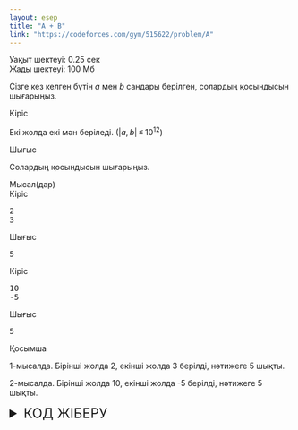 ```yaml
---
layout: esep
title: "A + B"
link: "https://codeforces.com/gym/515622/problem/A"
---
```

<div class="problem-statement">
  <div class="header">
    <div class="time-limit">Уақыт шектеуі: 0.25 сек</div>
    <div class="memory-limit">Жады шектеуі: 100 Мб</div>
  </div>
  <div>
    <p>Сізге кез келген бүтін <span class="tex-span"><i>a</i></span> мен <span class="tex-span"><i>b</i></span> сандары берілген, солардың қосындысын шығарыңыз.</p>
  </div>
  <div class="input-specification">
    <div class="section-title">Кіріс</div>
    <p>Екі жолда екі мән беріледі. (<span class="tex-span">|<i>a</i>, <i>b</i>| ≤ 10<sup class="upper-index">12</sup></span>)</p>
  </div>
  <div class="output-specification">
    <div class="section-title">Шығыс</div>
    <p>Солардың қосындысын шығарыңыз.</p>
  </div>
  <div class="sample-tests">
    <div class="section-title">Мысал(дар)</div>
    <div class="sample-test">
      <div class="input">
        <div class="title">Кіріс
          <div class="input-output-copier" data-clipboard-target="#id0046439594682860674" id="id007047348206762296" title="Copy"></div>
        </div>
        <pre id="id0046439594682860674">2
3
</pre>
      </div>
      <div class="output">
        <div class="title">Шығыс
          <div class="input-output-copier" data-clipboard-target="#id003922295155396216" id="id004025783199168731" title="Copy"></div>
        </div>
        <pre id="id003922295155396216">5
</pre>
      </div>
      <div class="input">
        <div class="title">Кіріс
          <div class="input-output-copier" data-clipboard-target="#id005796662080164809" id="id003856636964792197" title="Copy"></div>
        </div>
        <pre id="id005796662080164809">10
-5
</pre>
      </div>
      <div class="output">
        <div class="title">Шығыс
          <div class="input-output-copier" data-clipboard-target="#id00534685193674715" id="id0020113585570320947" title="Copy"></div>
        </div>
        <pre id="id00534685193674715">5
</pre>
      </div>
    </div>
  </div>
  <div class="note">
    <div class="section-title">Қосымша</div>
    <p>1-мысалда. Бірінші жолда 2, екінші жолда 3 берілді, нәтижеге 5 шықты.</p>
    <p>2-мысалда. Бірінші жолда 10, екінші жолда -5 берілді, нәтижеге 5 шықты.</p>
  </div>
</div>

<details>
  <summary style="font-size: 24px;">КОД ЖІБЕРУ</summary>
  <div class="content">
    <form class="submit-form" method="post" action="https://codeforces.com/gym/515622/submit?csrf_token=254d3535d1759ddb110915c932649d6e" enctype="multipart/form-data">
      <input type="hidden" name="csrf_token" value="254d3535d1759ddb110915c932649d6e">
      <input type="hidden" name="ftaa" value="uydp03ie9n4emqmq0a">
      <input type="hidden" name="bfaa" value="597a1b035924636765919e85498832b6">
      <input type="hidden" name="action" value="submitSolutionFormSubmitted">
      <label for="sourceFile">Файлды жүктеу:</label>
      <input id="sourceFile" name="sourceFile" type="file" value="">
      <input class="submit" type="submit" id="submitSolutionForm" value="Жіберу">
    </form>
  </div>
</details>

<script type="text/javascript">
$(document).ready(function () {
    $("select[name=submittedProblemIndex]").val("A");
    $("select[name=programTypeId]").val("70");
});
</script>

<script>
        $(function () {
            const $submittedProblemIndex = $("select[name='submittedProblemIndex']");

            function adjustSubmittedProblemIndex() {
                const index = $submittedProblemIndex.val();
                const outputOnlyIndices = [];
                const outputOnly = outputOnlyIndices.indexOf(index) >= 0;
                if (outputOnly) {
                    $submittedProblemIndex.closest(".submit-form").addClass("output-only");
                } else {
                    $submittedProblemIndex.closest(".submit-form").removeClass("output-only");
                }
            }


            $submittedProblemIndex.change(function () {
                adjustSubmittedProblemIndex();
            });

            adjustSubmittedProblemIndex();

            $("select[name='programTypeId']").change(function () {
                adjustNotice(parseInt($(this).val()));
            });

            $(".submit-form, .submitForm").submitOnce(function () {
                var form = $(this);
                var $ftaa = form.find("input[name='ftaa']");
                var $bfaa = form.find("input[name='bfaa']");

                if (window._ftaa && window._bfaa) {
                    $ftaa.val(window._ftaa);
                    $bfaa.val(window._bfaa);
                }

                if (form.attr("enctype") === "multipart/form-data") {
                    var sourceFiles = form.find(".table-form input[name=sourceFile]");

                    if (sourceFiles.length === 1 && sourceFiles[0].files && sourceFiles[0].files.length === 0) {
                        form.removeAttr("enctype");
                    }
                }

                return true;
            });
        });
    </script>

